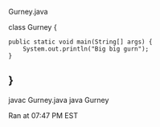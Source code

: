 Gurney.java

class Gurney {

    public static void main(String[] args) {
        System.out.println("Big big gurn");
    }
    
}
----------
javac Gurney.java
java Gurney

Ran at 07:47 PM EST